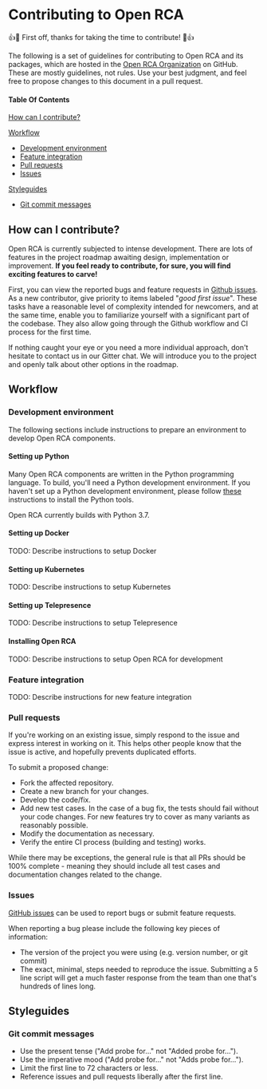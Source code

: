 # Contributing to Open RCA

:+1::tada: First off, thanks for taking the time to contribute! :tada::+1:

The following is a set of guidelines for contributing to Open RCA and its packages, which are hosted in the [Open RCA Organization](https://github.com/openrca) on GitHub. These are mostly guidelines, not rules. Use your best judgment, and feel free to propose changes to this document in a pull request.

#### Table Of Contents

[How can I contribute?](#how-can-i-contribute)

[Workflow](#workflow)
  * [Development environment](#development-environment)
  * [Feature integration](#feature-integration)
  * [Pull requests](#pull-requests)
  * [Issues](#pull-requests)

[Styleguides](#styleguides)
  * [Git commit messages](#git-commit-messages)


## How can I contribute?

Open RCA is currently subjected to intense development. There are lots of features in the project
roadmap awaiting design, implementation or improvement. **If you feel ready to contribute, for sure,
you will find exciting features to carve!**

First, you can view the reported bugs and feature requests in
[Github issues](https://github.com/openrca/orca/issues). As a new contributor, give priority to
items labeled "*good first issue*". These tasks have a reasonable level of complexity intended for
newcomers, and at the same time, enable you to familiarize yourself with a significant part of the
codebase. They also allow going through the Github workflow and CI process for the first time.

If nothing caught your eye or you need a more individual approach, don't hesitate to contact us in
our Gitter chat. We will introduce you to the project and openly talk about other options in the
roadmap.

## Workflow

### Development environment

The following sections include instructions to prepare an environment to develop Open RCA
components.

#### Setting up Python

Many Open RCA components are written in the Python programming language. To build, you'll need a
Python development environment. If you haven't set up a Python development environment, please
follow [these](https://docs.python.org/3/using/index.html) instructions to install the Python tools.

Open RCA currently builds with Python 3.7.

#### Setting up Docker

TODO: Describe instructions to setup Docker

#### Setting up Kubernetes

TODO: Describe instructions to setup Kubernetes

#### Setting up Telepresence

TODO: Describe instructions to setup Telepresence

#### Installing Open RCA

TODO: Describe instructions to setup Open RCA for development

### Feature integration

TODO: Describe instructions for new feature integration

### Pull requests

If you're working on an existing issue, simply respond to the issue and express interest in working
on it. This helps other people know that the issue is active, and hopefully prevents duplicated
efforts.

To submit a proposed change:

- Fork the affected repository.
- Create a new branch for your changes.
- Develop the code/fix.
- Add new test cases. In the case of a bug fix, the tests should fail without your code changes.
  For new features try to cover as many variants as reasonably possible.
- Modify the documentation as necessary.
- Verify the entire CI process (building and testing) works.

While there may be exceptions, the general rule is that all PRs should be 100% complete - meaning
they should include all test cases and documentation changes related to the change.

### Issues

[GitHub issues](https://github.com/openrca/orca/issues/new) can be used to report bugs or
submit feature requests.

When reporting a bug please include the following key pieces of information:

- The version of the project you were using (e.g. version number, or git commit)
- The exact, minimal, steps needed to reproduce the issue. Submitting a 5 line script will get
  a much faster response from the team than one that's hundreds of lines long.

## Styleguides

### Git commit messages

* Use the present tense ("Add probe for..." not "Added probe for...").
* Use the imperative mood ("Add probe for..." not "Adds probe for...").
* Limit the first line to 72 characters or less.
* Reference issues and pull requests liberally after the first line.
